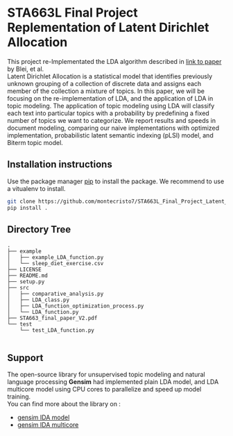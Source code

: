 # STA663L Final Project Replementation of Latent Dirichlet Allocation

This project re-Implementated the LDA algorithm described in [link to paper](https://www.jmlr.org/papers/volume3/blei03a/blei03a.pdf?TB_iframe=true&width=370.8&height=658.8) by Blei, et al.    
  Latent Dirichlet Allocation is a statistical model that identifies previously unknown grouping of a collection of discrete data and assigns each member of the collection a mixture of topics. In this paper, we will be focusing on the re-implementation of LDA, and the application of LDA in topic modeling. The application of topic modeling using LDA will classify each text into particular topics with a probability by predefining a fixed number of topics we want to categorize. We report results and speeds in document modeling, comparing our naive implementations with optimized implementation, probabilistic latent semantic indexing (pLSI) model, and Biterm topic model.

## Installation instructions

Use the package manager [pip](https://pip.pypa.io/en/stable/) to install the package. We recommend to use a vitualenv to install.

```bash
git clone https://github.com/montecristo7/STA663L_Final_Project_Latent_Dirichlet_Allocation.git
pip install .
```


## Directory Tree

```
.
├── example
│   ├── example_LDA_function.py
│   └── sleep_diet_exercise.csv
├── LICENSE
├── README.md
├── setup.py
├── src
│   ├── comparative_analysis.py
│   ├── LDA_class.py
│   ├── LDA_function_optimization_process.py
│   └── LDA_function.py
├── STA663_final_paper_V2.pdf
└── test
    └── test_LDA_function.py
 
```

## Support
The open-source library for unsupervised topic modeling and natural language processing **Gensim** had implemented plain LDA model, and LDA multicore model using CPU cores to parallelize and speed up model training.  
You can find more about the library on :
- [gensim IDA model](https://radimrehurek.com/gensim/models/ldamodel.html)
- [gensim IDA multicore](https://radimrehurek.com/gensim/models/ldamulticore.html#module-gensim.models.ldamulticore)

